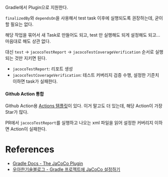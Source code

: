 Gradle에서 Plugin으로 지원한다.

`finalizedBy`와 `dependsOn`을 사용해서 test task 이후에 실행되도록 권장하는데, 굳이 할 필요는 없다.   

해당 작업을 묶어서 새 Task로 만들어도 되고, test 만 실행해도 되게 설정해도 되고... 마음대로 해도 상관 없다.

대신 `test` -> `jacocoTestReport` -> `jacocoTestCoverageVerification` 순서로 실행되는 것만 지키면 된다.

- `jacocoTestReport`: 리포트 생성
- `jacocoTestCoverageVerification`: 테스트 커버리지 검증 수행, 설정한 기준치 이하면 task가 실패한다.

#### Github Action 통합

Github Action용 [Actions 템플릿](https://github.com/Madrapps/jacoco-report)이 있다. 이거 말고도 더 있는데, 해당 Action이 가장 Star가 많다.

PR에서 `jacocoTestReport`를 실행하고 나오는 xml 파일을 읽어 설정한 커버리지 이하면 Action이 실패한다.

# References
- [Gradle Docs - The JaCoCo Plugin](https://docs.gradle.org/current/userguide/jacoco_plugin.html)
- [우아한기술블로그 - Gradle 프로젝트에 JaCoCo 설정하기](https://techblog.woowahan.com/2661/)